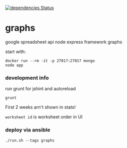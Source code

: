 [![dependencies Status](https://david-dm.org/kraag22/graphs/status.svg)](https://david-dm.org/kraag22/graphs)

graphs
======
google spreadsheet api
node express framework
graphs


start with:

    docker run --rm -it -p 27017:27017 mongo
    node app


### development info
run grunt for jshint and autoreload

    grunt
    
First 2 weeks arn't shown in stats!

`worksheet id` is worksheet order in UI

### deploy via ansible

    ./run.sh --tags graphs
